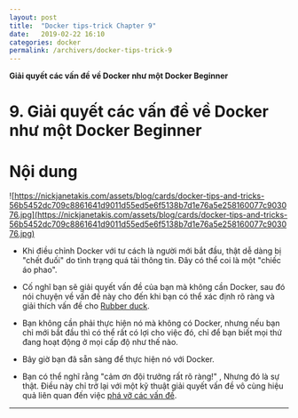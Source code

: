 ```yaml
---
layout: post
title:  "Docker tips-trick Chapter 9"
date:   2019-02-22 16:10
categories: docker
permalink: /archivers/docker-tips-trick-9
---
```


**Giải quyết các vấn đề về Docker như một Docker Beginner**

# 9. Giải quyết các vấn đề về Docker như một Docker Beginner

# <a name="content">Nội dung</a>

![https://nickjanetakis.com/assets/blog/cards/docker-tips-and-tricks-56b5452dc709c8861641d9011d55ed5e6f5138b7d1e76a5e258160077c903076.jpg](https://nickjanetakis.com/assets/blog/cards/docker-tips-and-tricks-56b5452dc709c8861641d9011d55ed5e6f5138b7d1e76a5e258160077c903076.jpg)

- Khi điều chỉnh Docker với tư cách là người mới bắt đầu, thật dễ dàng bị "chết đuối" do tình trạng quá tải thông tin. Đây có thể coi là một "chiếc áo phao".

- Cố nghĩ bạn sẽ giải quyết vấn đề của bạn mà không cần Docker, sau đó nói chuyện về vấn đề này cho đến khi bạn có thể xác định rõ ràng và giải thích vấn đề cho [Rubber duck](https://en.wikipedia.org/wiki/Rubber_duck_debugging).

- Bạn không cần phải thực hiện nó mà không có Docker, nhưng nếu bạn chỉ mới bắt đầu thì có thể rất có lợi cho việc đó, chỉ để bạn biết mọi thứ đang hoạt động ở mọi cấp độ như thế nào.

- Bây giờ bạn đã sẵn sàng để thực hiện nó với Docker.

- Bạn có thể nghĩ rằng "cảm ơn đội trưởng rất rõ ràng!" , Nhưng đó là sự thật. Điều này chỉ trở lại với một kỹ thuật giải quyết vấn đề vô cùng hiệu quả liên quan đến việc [phá vỡ các vấn đề](https://nickjanetakis.com/blog/breaking-down-problems-is-the-number-1-software-developer-skill).
____
